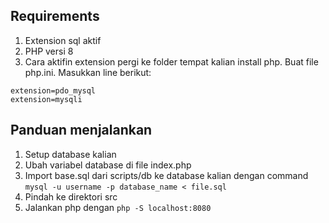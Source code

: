 ## Requirements
1. Extension sql aktif
2. PHP versi 8
3. Cara aktifin extension pergi ke folder tempat kalian install php. Buat file php.ini.
Masukkan line berikut:
```
extension=pdo_mysql
extension=mysqli
```


## Panduan menjalankan
1. Setup database kalian
2. Ubah variabel database di file index.php
3. Import base.sql dari scripts/db ke database kalian dengan command `mysql -u username -p database_name < file.sql`
4. Pindah ke direktori src
5. Jalankan php dengan `php -S localhost:8080`
